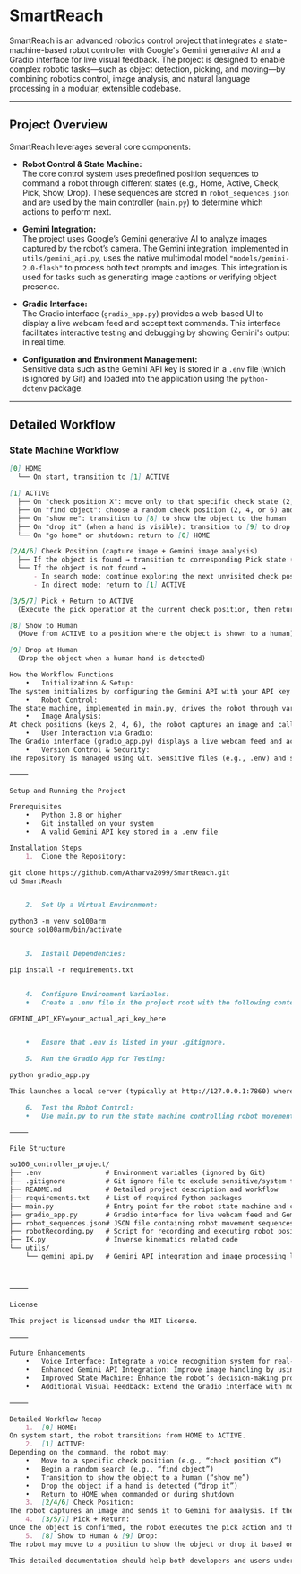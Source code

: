 # SmartReach

SmartReach is an advanced robotics control project that integrates a state-machine-based robot controller with Google's Gemini generative AI and a Gradio interface for live visual feedback. The project is designed to enable complex robotic tasks—such as object detection, picking, and moving—by combining robotics control, image analysis, and natural language processing in a modular, extensible codebase.

---

## Project Overview

SmartReach leverages several core components:

- **Robot Control & State Machine:**  
  The core control system uses predefined position sequences to command a robot through different states (e.g., Home, Active, Check, Pick, Show, Drop). These sequences are stored in `robot_sequences.json` and are used by the main controller (`main.py`) to determine which actions to perform next.

- **Gemini Integration:**  
  The project uses Google’s Gemini generative AI to analyze images captured by the robot’s camera. The Gemini integration, implemented in `utils/gemini_api.py`, uses the native multimodal model `"models/gemini-2.0-flash"` to process both text prompts and images. This integration is used for tasks such as generating image captions or verifying object presence.

- **Gradio Interface:**  
  The Gradio interface (`gradio_app.py`) provides a web-based UI to display a live webcam feed and accept text commands. This interface facilitates interactive testing and debugging by showing Gemini's output in real time.

- **Configuration and Environment Management:**  
  Sensitive data such as the Gemini API key is stored in a `.env` file (which is ignored by Git) and loaded into the application using the `python-dotenv` package.

---

## Detailed Workflow

### State Machine Workflow

```markdown
[0] HOME  
  └── On start, transition to [1] ACTIVE

[1] ACTIVE  
  ├── On "check position X": move only to that specific check state (2, 4, or 6)  
  ├── On "find object": choose a random check position (2, 4, or 6) and, in search mode, explore unvisited positions until the object is found  
  ├── On "show me": transition to [8] to show the object to the human  
  ├── On "drop it" (when a hand is visible): transition to [9] to drop the object  
  └── On "go home" or shutdown: return to [0] HOME

[2/4/6] Check Position (capture image + Gemini image analysis)  
  ├── If the object is found → transition to corresponding Pick state ([3], [5], or [7])  
  └── If the object is not found →  
      - In search mode: continue exploring the next unvisited check position  
      - In direct mode: return to [1] ACTIVE

[3/5/7] Pick + Return to ACTIVE  
  (Execute the pick operation at the current check position, then return to [1] ACTIVE)

[8] Show to Human  
  (Move from ACTIVE to a position where the object is shown to a human)

[9] Drop at Human  
  (Drop the object when a human hand is detected)

How the Workflow Functions
	•	Initialization & Setup:
The system initializes by configuring the Gemini API with your API key (from .env), and setting up dependencies and position data.
	•	Robot Control:
The state machine, implemented in main.py, drives the robot through various positions (e.g., from Active to Check states). Depending on the command (e.g., “find object” or “check position X”), the robot moves accordingly.
	•	Image Analysis:
At check positions (keys 2, 4, 6), the robot captures an image and calls the Gemini API (via utils/gemini_api.py) to analyze the scene. Based on the response (object found or not), the state machine transitions to the corresponding Pick state (keys 3, 5, 7) or continues searching.
	•	User Interaction via Gradio:
The Gradio interface (gradio_app.py) displays a live webcam feed and accepts text commands. When a command is entered (for example, “is there a bottle in frame?”), it invokes the Gemini integration and displays the generated response, facilitating real-time interaction and debugging.
	•	Version Control & Security:
The repository is managed using Git. Sensitive files (e.g., .env) and system files (e.g., __pycache__, .DS_Store) are excluded via .gitignore. The branch is renamed from master to main before pushing to ensure compliance with modern Git practices.

⸻

Setup and Running the Project

Prerequisites
	•	Python 3.8 or higher
	•	Git installed on your system
	•	A valid Gemini API key stored in a .env file

Installation Steps
	1.	Clone the Repository:

git clone https://github.com/Atharva2099/SmartReach.git
cd SmartReach


	2.	Set Up a Virtual Environment:

python3 -m venv so100arm
source so100arm/bin/activate


	3.	Install Dependencies:

pip install -r requirements.txt


	4.	Configure Environment Variables:
	•	Create a .env file in the project root with the following content:

GEMINI_API_KEY=your_actual_api_key_here


	•	Ensure that .env is listed in your .gitignore.

	5.	Run the Gradio App for Testing:

python gradio_app.py

This launches a local server (typically at http://127.0.0.1:7860) where you can view the live webcam feed and enter text commands.

	6.	Test the Robot Control:
	•	Use main.py to run the state machine controlling robot movements and image capture for Gemini analysis.

⸻

File Structure

so100_controller_project/
├── .env                # Environment variables (ignored by Git)
├── .gitignore          # Git ignore file to exclude sensitive/system files
├── README.md           # Detailed project description and workflow
├── requirements.txt    # List of required Python packages
├── main.py             # Entry point for the robot state machine and control logic
├── gradio_app.py       # Gradio interface for live webcam feed and Gemini interaction
├── robot_sequences.json# JSON file containing robot movement sequences
├── robotRecording.py   # Script for recording and executing robot positions
├── IK.py               # Inverse kinematics related code
└── utils/
    └── gemini_api.py   # Gemini API integration and image processing logic



⸻

License

This project is licensed under the MIT License.

⸻

Future Enhancements
	•	Voice Interface: Integrate a voice recognition system for real-time command input.
	•	Enhanced Gemini API Integration: Improve image handling by using native file uploads once supported by the Gemini API.
	•	Improved State Machine: Enhance the robot’s decision-making process and error handling.
	•	Additional Visual Feedback: Extend the Gradio interface with more detailed debugging and logging information.

⸻

Detailed Workflow Recap
	1.	[0] HOME:
On system start, the robot transitions from HOME to ACTIVE.
	2.	[1] ACTIVE:
Depending on the command, the robot may:
	•	Move to a specific check position (e.g., “check position X”)
	•	Begin a random search (e.g., “find object”)
	•	Transition to show the object to a human (“show me”)
	•	Drop the object if a hand is detected (“drop it”)
	•	Return to HOME when commanded or during shutdown
	3.	[2/4/6] Check Position:
The robot captures an image and sends it to Gemini for analysis. If the object is detected, it transitions to the corresponding Pick state. Otherwise, it either continues searching (in search mode) or returns to ACTIVE (in direct mode).
	4.	[3/5/7] Pick + Return:
Once the object is confirmed, the robot executes the pick action and then returns to the ACTIVE state.
	5.	[8] Show to Human & [9] Drop:
The robot may move to a position to show the object or drop it based on additional commands or sensor feedback.

This detailed documentation should help both developers and users understand the inner workings and workflow of SmartReach.

